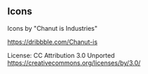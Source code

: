 

## Icons

Icons by "Chanut is Industries"

https://dribbble.com/Chanut-is

License: CC Attribution 3.0 Unported https://creativecommons.org/licenses/by/3.0/




